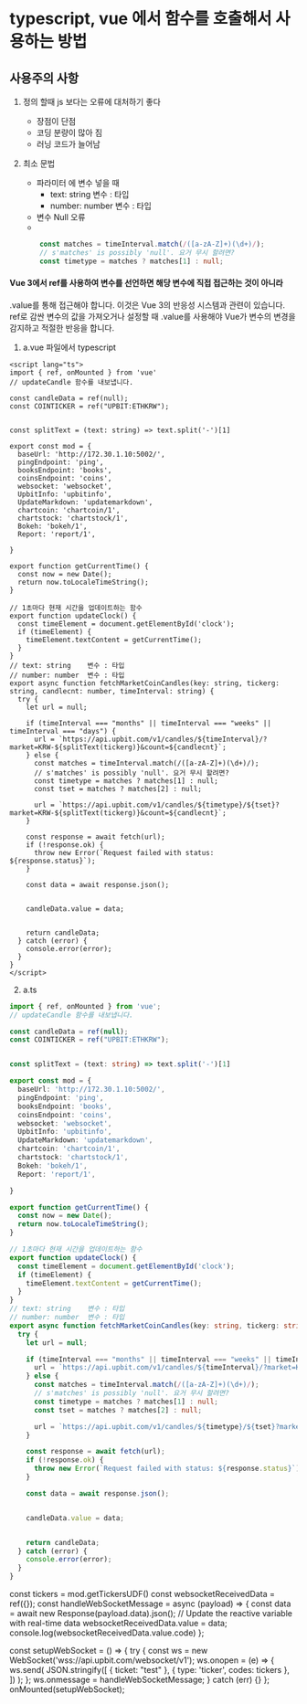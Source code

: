 # typescript, vue 에서 함수를 호출해서 사용하는 방법
## 사용주의 사항

1. 정의 할때 js 보다는 오류에 대처하기 좋다
    - 장점이 단점 
    - 코딩 분량이 많아 짐
    - 러닝 코드가 늘어남
2. 최소 문법
   - 파라미터 에 변수 넣을 때 
     - text: string    변수 : 타입
     - number: number  변수 : 타입 
   - 변수 Null 오류
   - 
    
    ```typescript
        const matches = timeInterval.match(/([a-zA-Z]+)(\d+)/);
        // s'matches' is possibly 'null'. 요거 무시 할려면?
        const timetype = matches ? matches[1] : null;
    ```
#### Vue 3에서 ref를 사용하여 변수를 선언하면 해당 변수에 직접 접근하는 것이 아니라 
.value를 통해 접근해야 합니다. 이것은 Vue 3의 반응성 시스템과 관련이 있습니다. 
ref로 감싼 변수의 값을 가져오거나 설정할 때 .value를 사용해야 Vue가 변수의 변경을 감지하고 적절한 반응을 합니다.

1. a.vue 파일에서 typescript
```vue
<script lang="ts">
import { ref, onMounted } from 'vue'
// updateCandle 함수를 내보냅니다.

const candleData = ref(null);
const COINTICKER = ref("UPBIT:ETHKRW");


const splitText = (text: string) => text.split('-')[1]

export const mod = {
  baseUrl: 'http://172.30.1.10:5002/',
  pingEndpoint: 'ping',
  booksEndpoint: 'books',
  coinsEndpoint: 'coins',
  websocket: 'websocket',
  UpbitInfo: 'upbitinfo',
  UpdateMarkdown: 'updatemarkdown',
  chartcoin: 'chartcoin/1',
  chartstock: 'chartstock/1',
  Bokeh: 'bokeh/1',
  Report: 'report/1',

}

export function getCurrentTime() {
  const now = new Date();
  return now.toLocaleTimeString();
}

// 1초마다 현재 시간을 업데이트하는 함수
export function updateClock() {
  const timeElement = document.getElementById('clock');
  if (timeElement) {
    timeElement.textContent = getCurrentTime();
  }
}
// text: string    변수 : 타입
// number: number  변수 : 타입 
export async function fetchMarketCoinCandles(key: string, tickerg: string, candlecnt: number, timeInterval: string) {
  try {
    let url = null;

    if (timeInterval === "months" || timeInterval === "weeks" || timeInterval === "days") {
      url = `https://api.upbit.com/v1/candles/${timeInterval}/?market=KRW-${splitText(tickerg)}&count=${candlecnt}`;
    } else {
      const matches = timeInterval.match(/([a-zA-Z]+)(\d+)/);
      // s'matches' is possibly 'null'. 요거 무시 할려면?
      const timetype = matches ? matches[1] : null;
      const tset = matches ? matches[2] : null;

      url = `https://api.upbit.com/v1/candles/${timetype}/${tset}?market=KRW-${splitText(tickerg)}&count=${candlecnt}`;
    }

    const response = await fetch(url);
    if (!response.ok) {
      throw new Error(`Request failed with status: ${response.status}`);
    }

    const data = await response.json();


    candleData.value = data;


    return candleData;
  } catch (error) {
    console.error(error);
  }
}
</script>
```

2. a.ts

```typescript
import { ref, onMounted } from 'vue';
// updateCandle 함수를 내보냅니다.

const candleData = ref(null);
const COINTICKER = ref("UPBIT:ETHKRW");


const splitText = (text: string) => text.split('-')[1]

export const mod = {
  baseUrl: 'http://172.30.1.10:5002/',
  pingEndpoint: 'ping',
  booksEndpoint: 'books',
  coinsEndpoint: 'coins',
  websocket: 'websocket',
  UpbitInfo: 'upbitinfo',
  UpdateMarkdown: 'updatemarkdown',
  chartcoin: 'chartcoin/1',
  chartstock: 'chartstock/1',
  Bokeh: 'bokeh/1',
  Report: 'report/1',

}

export function getCurrentTime() {
  const now = new Date();
  return now.toLocaleTimeString();
}

// 1초마다 현재 시간을 업데이트하는 함수
export function updateClock() {
  const timeElement = document.getElementById('clock');
  if (timeElement) {
    timeElement.textContent = getCurrentTime();
  }
}
// text: string    변수 : 타입
// number: number  변수 : 타입 
export async function fetchMarketCoinCandles(key: string, tickerg: string, candlecnt: number, timeInterval: string) {
  try {
    let url = null;

    if (timeInterval === "months" || timeInterval === "weeks" || timeInterval === "days") {
      url = `https://api.upbit.com/v1/candles/${timeInterval}/?market=KRW-${splitText(tickerg)}&count=${candlecnt}`;
    } else {
      const matches = timeInterval.match(/([a-zA-Z]+)(\d+)/);
      // s'matches' is possibly 'null'. 요거 무시 할려면?
      const timetype = matches ? matches[1] : null;
      const tset = matches ? matches[2] : null;

      url = `https://api.upbit.com/v1/candles/${timetype}/${tset}?market=KRW-${splitText(tickerg)}&count=${candlecnt}`;
    }

    const response = await fetch(url);
    if (!response.ok) {
      throw new Error(`Request failed with status: ${response.status}`);
    }

    const data = await response.json();


    candleData.value = data;


    return candleData;
  } catch (error) {
    console.error(error);
  }
}

```















const tickers =  mod.getTickersUDF()
const websocketReceivedData = ref({});
const handleWebSocketMessage = async (payload) => {
  const data = await new Response(payload.data).json();
  // Update the reactive variable with real-time data
  websocketReceivedData.value = data;
  console.log(websocketReceivedData.value.code)
};

const setupWebSocket = () => {
  try {
    const ws = new WebSocket('wss://api.upbit.com/websocket/v1');
    ws.onopen = (e) => {
      ws.send(
        JSON.stringify([
          { ticket: "test" },
          { type: 'ticker', codes: tickers },
        ])
      );
    };
    ws.onmessage = handleWebSocketMessage;
  } catch (err) {}
};
onMounted(setupWebSocket);
